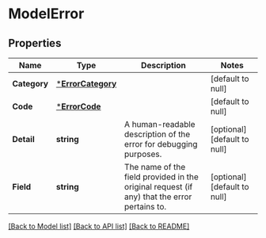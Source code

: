 # ModelError

## Properties

 Name         | Type                                   | Description                                                                                 | Notes                        
--------------|----------------------------------------|---------------------------------------------------------------------------------------------|------------------------------
 **Category** | [***ErrorCategory**](ErrorCategory.md) |                                                                                             | [default to null]            
 **Code**     | [***ErrorCode**](ErrorCode.md)         |                                                                                             | [default to null]            
 **Detail**   | **string**                             | A human-readable description of the error for debugging purposes.                           | [optional] [default to null] 
 **Field**    | **string**                             | The name of the field provided in the original request (if any) that the error pertains to. | [optional] [default to null] 

[[Back to Model list]](../README.md#documentation-for-models) [[Back to API list]](../README.md#documentation-for-api-endpoints) [[Back to README]](../README.md)

